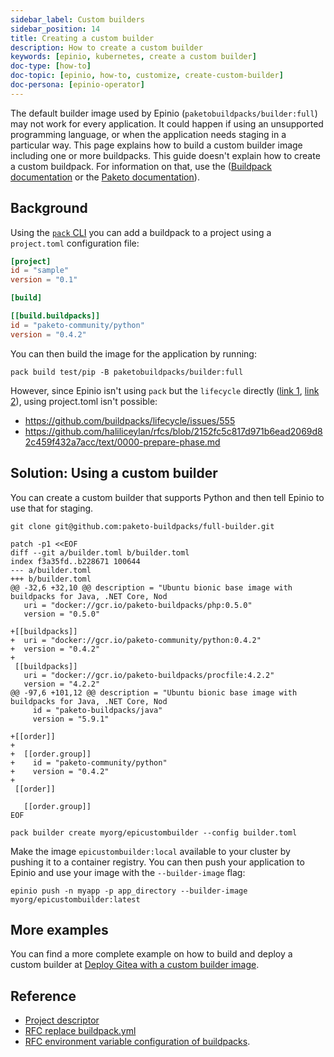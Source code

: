 ```yaml
---
sidebar_label: Custom builders
sidebar_position: 14
title: Creating a custom builder
description: How to create a custom builder
keywords: [epinio, kubernetes, create a custom builder]
doc-type: [how-to]
doc-topic: [epinio, how-to, customize, create-custom-builder]
doc-persona: [epinio-operator]
---
```


<head>
  <link rel="canonical" href="https://docs.epinio.io/howtos/customization/custom_builder"/>
</head>

The default builder image used by Epinio (`paketobuildpacks/builder:full`) may not work for every application.
It could happen if using an unsupported programming language,
or when the application needs staging in a particular way.
This page explains how to build a custom builder image including one or more buildpacks.
This guide doesn't explain how to create a custom buildpack.
For information on that,
use the ([Buildpack documentation](https://buildpacks.io/docs/buildpack-author-guide/create-buildpack/)
or the [Paketo documentation](https://paketo.io/docs/howto/create-paketo-buildpack/)).

## Background

Using the [`pack` CLI](https://buildpacks.io/docs/tools/pack/)
you can add a buildpack to a project using a `project.toml` configuration file:

```toml
[project]
id = "sample"
version = "0.1"

[build]

[[build.buildpacks]]
id = "paketo-community/python"
version = "0.4.2"
```

You can then build the image for the application by running:

```console
pack build test/pip -B paketobuildpacks/builder:full
```

However, since Epinio isn't using `pack` but the `lifecycle` directly
([link 1](https://github.com/buildpacks/lifecycle),
[link 2](https://github.com/epinio/helm-charts/blob/3954c214de3d7b957cfc2054ba4fa4bfa140f5a3/chart/epinio/templates/stage-scripts.yaml#L83)),
using project.toml isn't possible:

* https://github.com/buildpacks/lifecycle/issues/555
* https://github.com/haliliceylan/rfcs/blob/2152fc5c817d971b6ead2069d82c459f432a7acc/text/0000-prepare-phase.md

## Solution: Using a custom builder

You can create a custom builder that supports Python and then tell Epinio to use that for staging.

```console
git clone git@github.com:paketo-buildpacks/full-builder.git

patch -p1 <<EOF
diff --git a/builder.toml b/builder.toml
index f3a35fd..b228671 100644
--- a/builder.toml
+++ b/builder.toml
@@ -32,6 +32,10 @@ description = "Ubuntu bionic base image with buildpacks for Java, .NET Core, Nod
   uri = "docker://gcr.io/paketo-buildpacks/php:0.5.0"
   version = "0.5.0"

+[[buildpacks]]
+  uri = "docker://gcr.io/paketo-community/python:0.4.2"
+  version = "0.4.2"
+
 [[buildpacks]]
   uri = "docker://gcr.io/paketo-buildpacks/procfile:4.2.2"
   version = "4.2.2"
@@ -97,6 +101,12 @@ description = "Ubuntu bionic base image with buildpacks for Java, .NET Core, Nod
     id = "paketo-buildpacks/java"
     version = "5.9.1"

+[[order]]
+
+  [[order.group]]
+    id = "paketo-community/python"
+    version = "0.4.2"
+
 [[order]]

   [[order.group]]
EOF

pack builder create myorg/epicustombuilder --config builder.toml
```

Make the image `epicustombuilder:local` available to your cluster by pushing it to a container registry.
You can then push your application to Epinio and use your image with the `--builder-image` flag:

```console
epinio push -n myapp -p app_directory --builder-image myorg/epicustombuilder:latest
```

## More examples

You can find a more complete example on how to build and deploy a custom builder at
[Deploy Gitea with a custom builder image](../../tutorials/custom_builder_go.md).

## Reference

* [Project descriptor](https://github.com/buildpacks/spec/blob/main/extensions/project-descriptor.md#projectlicenses)
* [RFC replace buildpack.yml](https://github.com/paketo-buildpacks/rfcs/blob/main/text/0003-replace-buildpack-yml.md)
* [RFC environment variable configuration of buildpacks](https://github.com/paketo-buildpacks/rfcs/blob/main/text/0026-environment-variable-configuration-of-buildpacks.md).

